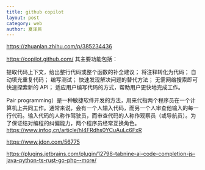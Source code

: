 ```yaml
---
title: github copilot
layout: post
category: web
author: 夏泽民
---
```

https://zhuanlan.zhihu.com/p/385234436

https://copilot.github.com/
其主要功能包括：

提取代码上下文，给出整行代码或整个函数的补全建议； 将注释转化为代码； 自动填充重复代码； 编写测试； 快速发现解决问题的替代方法； 无需网络搜索即可快速探索新的 API； 适应用户编写代码的方式，帮助用户更快地完成工作。
<!-- more -->
Pair programming）是一种敏捷软件开发的方法，用来代指两个程序员在一个计算机上共同工作。通常来说，会有一个人输入代码，而另一个人审查他输入的每一行代码。输入代码的人称作驾驶员，而审查代码的人称作观察员（或导航员）。为了保证结对编程的纠偏能力，两个程序员经常互换角色。
https://www.infoq.cn/article/hl4FRdhs0YCuAuLc6FxR

https://www.jdon.com/56775

https://plugins.jetbrains.com/plugin/12798-tabnine-ai-code-completion-js-java-python-ts-rust-go-php--more/

